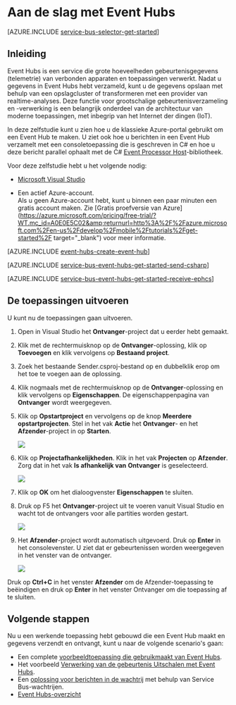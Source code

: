 <properties
    pageTitle="Aan de slag met Event Hubs in C# | Microsoft Azure"
    description="Volg deze zelfstudie om aan de slag te gaan met Azure Event Hubs met C# en de EventProcessorHost."
    services="event-hubs"
    documentationCenter=""
    authors="fsautomata"
    manager="timlt"
    editor=""/>

<tags
    ms.service="event-hubs"
    ms.workload="na"
    ms.tgt_pltfrm="na"
    ms.devlang="na"
    ms.topic="hero-article"
    ms.date="05/13/2016"
    ms.author="sethm"/>

# Aan de slag met Event Hubs

[AZURE.INCLUDE [service-bus-selector-get-started](../../includes/service-bus-selector-get-started.md)]

## Inleiding

Event Hubs is een service die grote hoeveelheden gebeurtenisgegevens (telemetrie) van verbonden apparaten en toepassingen verwerkt. Nadat u gegevens in Event Hubs hebt verzameld, kunt u de gegevens opslaan met behulp van een opslagcluster of transformeren met een provider van realtime-analyses. Deze functie voor grootschalige gebeurtenisverzameling en -verwerking is een belangrijk onderdeel van de architectuur van moderne toepassingen, met inbegrip van het Internet der dingen (IoT).

In deze zelfstudie kunt u zien hoe u de klassieke Azure-portal gebruikt om een Event Hub te maken. U ziet ook hoe u berichten in een Event Hub verzamelt met een consoletoepassing die is geschreven in C# en hoe u deze bericht parallel ophaalt met de C# [Event Processor Host][]-bibliotheek.

Voor deze zelfstudie hebt u het volgende nodig:

+ [Microsoft Visual Studio](http://visualstudio.com)

+ Een actief Azure-account. <br/>Als u geen Azure-account hebt, kunt u binnen een paar minuten een gratis account maken. Zie [Gratis proefversie van Azure](https://azure.microsoft.com/pricing/free-trial/?WT.mc_id=A0E0E5C02&amp;returnurl=http%3A%2F%2Fazure.microsoft.com%2Fen-us%2Fdevelop%2Fmobile%2Ftutorials%2Fget-started%2F target="_blank") voor meer informatie.

[AZURE.INCLUDE [event-hubs-create-event-hub](../../includes/event-hubs-create-event-hub.md)]

[AZURE.INCLUDE [service-bus-event-hubs-get-started-send-csharp](../../includes/service-bus-event-hubs-get-started-send-csharp.md)]

[AZURE.INCLUDE [service-bus-event-hubs-get-started-receive-ephcs](../../includes/service-bus-event-hubs-get-started-receive-ephcs.md)]

## De toepassingen uitvoeren

U kunt nu de toepassingen gaan uitvoeren.

1. Open in Visual Studio het **Ontvanger**-project dat u eerder hebt gemaakt.

2. Klik met de rechtermuisknop op de **Ontvanger**-oplossing, klik op **Toevoegen** en klik vervolgens op **Bestaand project**.
 
3. Zoek het bestaande Sender.csproj-bestand op en dubbelklik erop om het toe te voegen aan de oplossing.
 
4. Klik nogmaals met de rechtermuisknop op de **Ontvanger**-oplossing en klik vervolgens op **Eigenschappen**. De eigenschappenpagina van **Ontvanger** wordt weergegeven.

5. Klik op **Opstartproject** en vervolgens op de knop **Meerdere opstartprojecten**. Stel in het vak **Actie** het **Ontvanger**- en het **Afzender**-project in op **Starten**.

    ![][19]

6. Klik op **Projectafhankelijkheden**. Klik in het vak **Projecten** op **Afzender**. Zorg dat in het vak **Is afhankelijk van** **Ontvanger** is geselecteerd.

    ![][20]

7. Klik op **OK** om het dialoogvenster **Eigenschappen** te sluiten.

1.  Druk op F5 het **Ontvanger**-project uit te voeren vanuit Visual Studio en wacht tot de ontvangers voor alle partities worden gestart.

    ![][21]

2.  Het **Afzender**-project wordt automatisch uitgevoerd. Druk op **Enter** in het consolevenster. U ziet dat er gebeurtenissen worden weergegeven in het venster van de ontvanger.

    ![][22]

Druk op **Ctrl+C** in het venster **Afzender** om de Afzender-toepassing te beëindigen en druk op **Enter** in het venster Ontvanger om die toepassing af te sluiten.

## Volgende stappen

Nu u een werkende toepassing hebt gebouwd die een Event Hub maakt en gegevens verzendt en ontvangt, kunt u naar de volgende scenario's gaan:

- Een complete [voorbeeldtoepassing die gebruikmaakt van Event Hubs][].
- Het voorbeeld [Verwerking van de gebeurtenis Uitschalen met Event Hubs][].
- Een [oplossing voor berichten in de wachtrij][] met behulp van Service Bus-wachtrijen.
- [Event Hubs-overzicht][]

<!-- Images. -->
[19]: ./media/event-hubs-csharp-ephcs-getstarted/create-eh-proj1.png
[20]: ./media/event-hubs-csharp-ephcs-getstarted/create-eh-proj2.png
[21]: ./media/event-hubs-csharp-ephcs-getstarted/run-csharp-ephcs1.png
[22]: ./media/event-hubs-csharp-ephcs-getstarted/run-csharp-ephcs2.png

<!-- Links -->
[Klassieke Azure-portal]: https://manage.windowsazure.com/
[Event Processor Host]: https://www.nuget.org/packages/Microsoft.Azure.ServiceBus.EventProcessorHost
[Event Hubs-overzicht]: event-hubs-overview.md
[voorbeeldtoepassing die gebruikmaakt van Event Hubs]: https://code.msdn.microsoft.com/Service-Bus-Event-Hub-286fd097
[Verwerking van de gebeurtenis Uitschalen met Event Hubs]: https://code.msdn.microsoft.com/Service-Bus-Event-Hub-45f43fc3
[oplossing voor berichten in de wachtrij]: ../service-bus/service-bus-dotnet-multi-tier-app-using-service-bus-queues.md
 



<!--HONumber=ago16_HO4-->


